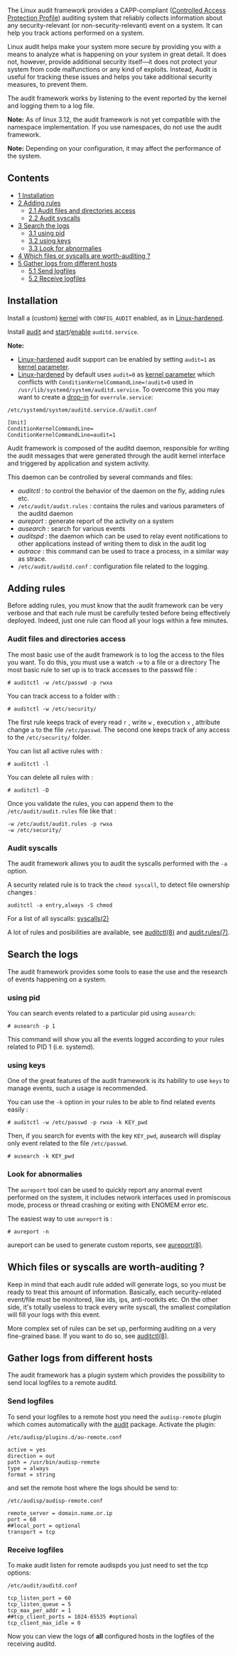 The Linux audit framework provides a CAPP-compliant ([Controlled Access Protection Profile](https://en.wikipedia.org/wiki/Controlled_Access_Protection_Profile "wikipedia:Controlled Access Protection Profile")) auditing system that reliably collects information about any security-relevant (or non-security-relevant) event on a system. It can help you track actions performed on a system.

Linux audit helps make your system more secure by providing you with a means to analyze what is happening on your system in great detail. It does not, however, provide additional security itself—it does not protect your system from code malfunctions or any kind of exploits. Instead, Audit is useful for tracking these issues and helps you take additional security measures, to prevent them.

The audit framework works by listening to the event reported by the kernel and logging them to a log file.

**Note:** As of linux 3.12, the audit framework is not yet compatible with the namespace implementation. If you use namespaces, do not use the audit framework.

**Note:** Depending on your configuration, it may affect the performance of the system.

## Contents

*   [1 Installation](#Installation)
*   [2 Adding rules](#Adding_rules)
    *   [2.1 Audit files and directories access](#Audit_files_and_directories_access)
    *   [2.2 Audit syscalls](#Audit_syscalls)
*   [3 Search the logs](#Search_the_logs)
    *   [3.1 using pid](#using_pid)
    *   [3.2 using keys](#using_keys)
    *   [3.3 Look for abnormalies](#Look_for_abnormalies)
*   [4 Which files or syscalls are worth-auditing ?](#Which_files_or_syscalls_are_worth-auditing_.3F)
*   [5 Gather logs from different hosts](#Gather_logs_from_different_hosts)
    *   [5.1 Send logfiles](#Send_logfiles)
    *   [5.2 Receive logfiles](#Receive_logfiles)

## Installation

Install a (custom) [kernel](/index.php/Kernel "Kernel") with `CONFIG_AUDIT` enabled, as in [Linux-hardened](/index.php/Linux-hardened "Linux-hardened").

Install [audit](https://www.archlinux.org/packages/?name=audit) and [start](/index.php/Start "Start")/[enable](/index.php/Enable "Enable") `auditd.service`.

**Note:**

*   [Linux-hardened](/index.php/Linux-hardened "Linux-hardened") audit support can be enabled by setting `audit=1` as [kernel parameter](/index.php/Kernel_parameter "Kernel parameter").
*   [Linux-hardened](/index.php/Linux-hardened "Linux-hardened") by default uses `audit=0` as [kernel parameter](/index.php/Kernel_parameter "Kernel parameter") which conflicts with `ConditionKernelCommandLine=!audit=0` used in `/usr/lib/systemd/system/auditd.service`. To overcome this you may want to create a [drop-in](/index.php/Systemd#Drop-in_files "Systemd") for `overrule.service`:

 `/etc/systemd/system/auditd.service.d/audit.conf` 
```
[Unit]
ConditionKernelCommandLine=
ConditionKernelCommandLine=audit=1
```

Audit framework is composed of the auditd daemon, responsible for writing the audit messages that were generated through the audit kernel interface and triggered by application and system activity.

This daemon can be controlled by several commands and files:

*   *auditctl* : to control the behavior of the daemon on the fly, adding rules etc.
*   `/etc/audit/audit.rules` : contains the rules and various parameters of the auditd daemon
*   *aureport* : generate report of the activity on a system
*   *ausearch* : search for various events
*   *auditspd* : the daemon which can be used to relay event notifications to other applications instead of writing them to disk in the audit log
*   *autrace* : this command can be used to trace a process, in a similar way as strace.
*   `/etc/audit/auditd.conf` : configuration file related to the logging.

## Adding rules

Before adding rules, you must know that the audit framework can be very verbose and that each rule must be carefully tested before being effectively deployed. Indeed, just one rule can flood all your logs within a few minutes.

### Audit files and directories access

The most basic use of the audit framework is to log the access to the files you want. To do this, you must use a watch `-w` to a file or a directory The most basic rule to set up is to track accesses to the passwd file :

```
# auditctl -w /etc/passwd -p rwxa

```

You can track access to a folder with :

```
# auditctl -w /etc/security/

```

The first rule keeps track of every read `r` , write `w` , execution `x` , attribute change `a` to the file `/etc/passwd`. The second one keeps track of any access to the `/etc/security/` folder.

You can list all active rules with :

```
# auditctl -l

```

You can delete all rules with :

```
# auditctl -D

```

Once you validate the rules, you can append them to the `/etc/audit/audit.rules` file like that :

```
-w /etc/audit/audit.rules -p rwxa
-w /etc/security/

```

### Audit syscalls

The audit framework allows you to audit the syscalls performed with the `-a` option.

A security related rule is to track the `chmod syscall`, to detect file ownership changes :

```
auditctl -a entry,always -S chmod

```

For a list of all syscalls: [syscalls(2)](https://jlk.fjfi.cvut.cz/arch/manpages/man/syscalls.2)

A lot of rules and posibilities are available, see [auditctl(8)](https://jlk.fjfi.cvut.cz/arch/manpages/man/auditctl.8) and [audit.rules(7)](https://jlk.fjfi.cvut.cz/arch/manpages/man/audit.rules.7).

## Search the logs

The audit framework provides some tools to ease the use and the research of events happening on a system.

### using pid

You can search events related to a particular pid using `ausearch`:

```
# ausearch -p 1

```

This command will show you all the events logged according to your rules related to PID 1 (i.e. systemd).

### using keys

One of the great features of the audit framework is its hability to use `keys` to manage events, such a usage is recommended.

You can use the `-k` option in your rules to be able to find related events easily :

```
# auditctl -w /etc/passwd -p rwxa -k KEY_pwd

```

Then, if you search for events with the key `KEY_pwd`, ausearch will display only event related to the file `/etc/passwd`.

```
# ausearch -k KEY_pwd

```

### Look for abnormalies

The `aureport` tool can be used to quickly report any anormal event performed on the system, it includes network interfaces used in promiscous mode, process or thread crashing or exiting with ENOMEM error etc.

The easiest way to use `aureport` is :

```
# aureport -n

```

aureport can be used to generate custom reports, see [aureport(8)](https://jlk.fjfi.cvut.cz/arch/manpages/man/aureport.8).

## Which files or syscalls are worth-auditing ?

Keep in mind that each audit rule added will generate logs, so you must be ready to treat this amount of information. Basically, each security-related event/file must be monitored, like ids, ips, anti-rootkits etc. On the other side, it's totally useless to track every write syscall, the smallest compilation will fill your logs with this event.

More complex set of rules can be set up, performing auditing on a very fine-grained base. If you want to do so, see [auditctl(8)](https://jlk.fjfi.cvut.cz/arch/manpages/man/auditctl.8).

## Gather logs from different hosts

The audit framework has a plugin system which provides the possibility to send local logfiles to a remote auditd.

### Send logfiles

To send your logfiles to a remote host you need the `audisp-remote` plugin which comes automatically with the [audit](https://www.archlinux.org/packages/?name=audit) package. Activate the plugin:

 `/etc/audisp/plugins.d/au-remote.conf` 
```
active = yes
direction = out
path = /usr/bin/audisp-remote
type = always
format = string
```

and set the remote host where the logs should be send to:

 `/etc/audisp/audisp-remote.conf` 
```
remote_server = domain.name.or.ip
port = 60
##local_port = optional
transport = tcp
```

### Receive logfiles

To make audit listen for remote audispds you just need to set the tcp options:

 `/etc/audit/auditd.conf` 
```
tcp_listen_port = 60
tcp_listen_queue = 5
tcp_max_per_addr = 1
##tcp_client_ports = 1024-65535 #optional
tcp_client_max_idle = 0
```

Now you can view the logs of **all** configured hosts in the logfiles of the receiving auditd.